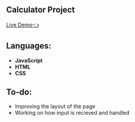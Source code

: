 ## Calculator Project

<a href="https://vusisiya.github.io/calculator-project/">Live Demo👈</a>
## Languages: 
* **JavaScript**
* **HTML**
* **CSS**

## To-do:
* Improving the layout of the page
* Working on how input is recieved and handled
